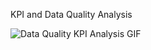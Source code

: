 KPI and Data Quality Analysis

![Data Quality   KPI Analysis GIF](https://user-images.githubusercontent.com/86163277/145585500-d71ad2cf-6575-4919-b595-014dc81feeea.gif)
